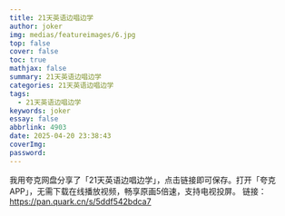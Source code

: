 ```yaml
---
title: 21天英语边唱边学
author: joker
img: medias/featureimages/6.jpg
top: false
cover: false
toc: true
mathjax: false
summary: 21天英语边唱边学
categories: 21天英语边唱边学
tags:
  - 21天英语边唱边学
keywords: joker
essay: false
abbrlink: 4903
date: 2025-04-20 23:38:43
coverImg:
password:
---
```


我用夸克网盘分享了「21天英语边唱边学」，点击链接即可保存。打开「夸克APP」，无需下载在线播放视频，畅享原画5倍速，支持电视投屏。
链接：https://pan.quark.cn/s/5ddf542bdca7
